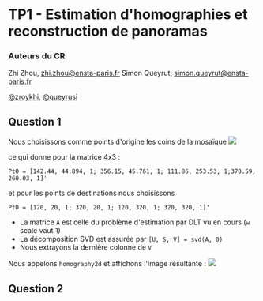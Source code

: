 TP1 - Estimation d'homographies et reconstruction de panoramas
====

### Auteurs du CR
Zhi Zhou, <zhi.zhou@ensta-paris.fr>
 Simon Queyrut,  <simon.queyrut@ensta-paris.fr>
 
 [@zroykhi](https://github.com/zroykhi), [@queyrusi][github] 

[github]: http://github.com/queyrusi

Question 1
------
Nous choisissons comme points d'origine les coins de la mosaïque 
![](https://markdown.data-ensta.fr/uploads/upload_9cd184d4edfcd7f252f93143ed09b7cb.png)

ce qui donne pour la matrice 4x3 :

`PtO = [142.44, 44.894, 1; 356.15, 45.761, 1; 111.86, 253.53, 1;370.59, 260.03, 1]'`

et pour les points de destinations nous choisissons 

`PtD = [120, 20, 1; 320, 20, 1; 120, 320, 1; 320, 320, 1]'`

+ La matrice `A` est celle du problème d'estimation par DLT vu en cours (`w` scale vaut 1)
+ La décomposition SVD est assurée par `[U, S, V] = svd(A, 0)`
+ Nous extrayons la dernière colonne de `V`

Nous appelons `homography2d`  et affichons l'image résultante :
![](https://markdown.data-ensta.fr/uploads/upload_42c82b9894533a34c66915e49567867c.png)

Question 2
------

